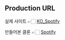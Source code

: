 ## Production URL
실제 사이트 👉🏻 [KO_Spotify](https://www.spotify.com/kr-ko/)<div>
만들어본 클론 👉🏻 [Spotify](https://heeye-log.github.io/heeye-spotify/)</div>
